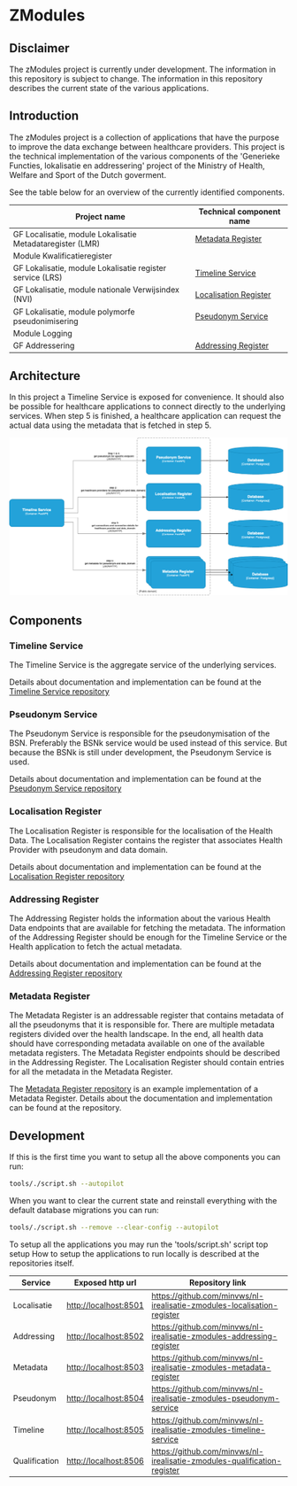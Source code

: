 # ZModules

## Disclaimer

The zModules project is currently under development. The information in this repository is
subject to change. The information in this repository describes the current state of the
various applications.

## Introduction

The zModules project is a collection of applications that have the purpose to improve the
data exchange between healthcare providers. This project is the technical implementation of
the various components of the 'Generieke Functies, lokalisatie en addressering' project of the
Ministry of Health, Welfare and Sport of the Dutch goverment.

See the table below for an overview of the currently identified components.

| Project name                                              | Technical component name                        |
|-----------------------------------------------------------|-------------------------------------------------|
| GF Localisatie, module Lokalisatie Metadataregister (LMR) | [Metadata Register](#metadata-register)         |
| Module Kwalificatieregister                               |                                                 |
| GF Lokalisatie, module Lokalisatie register service (LRS) | [Timeline Service](#timeline-service)           |
| GF Lokalisatie, module nationale Verwijsindex (NVI)       | [Localisation Register](#localisation-register) |
| GF Lokalisatie, module polymorfe pseudonimisering         | [Pseudonym Service](#pseudonym-service)         |
| Module Logging                                            |                                                 |
| GF Addressering                                           | [Addressing Register](#addressing-register)     |

## Architecture

In this project a Timeline Service is exposed for convenience. It should also be possible
for healthcare applications to connect directly to the underlying services.
When step 5 is finished, a healthcare application can request the actual data using the
metadata that is fetched in step 5.

![alt text](assets/system-components.png "system")

## Components

### Timeline Service

The Timeline Service is the aggregate service of the underlying services.

Details about documentation and implementation can be found at the
[Timeline Service repository](https://github.com/minvws/nl-irealisatie-zmodules-timeline-service)

### Pseudonym Service

The Pseudonym Service is responsible for the pseudonymisation of the BSN. Preferably the
BSNk service would be used instead of this service. But because the BSNk is still under
development, the Pseudonym Service is used.

Details about documentation and implementation can be found at the
[Pseudonym Service repository](https://github.com/minvws/nl-irealisatie-zmodules-pseudonym-service)

### Localisation Register

The Localisation Register is responsible for the localisation of the Health Data. The Localisation
Register contains the register that associates Health Provider with pseudonym and data domain.

Details about documentation and implementation can be found at the
[Localisation Register repository](https://github.com/minvws/nl-irealisatie-zmodules-localisation-register)

### Addressing Register

The Addressing Register holds the information about the various Health Data endpoints that are available
for fetching the metadata. The information of the Addressing Register should be enough for the Timeline
Service or the Health application to fetch the actual metadata.

Details about documentation and implementation can be found at the
[Addressing Register repository](https://github.com/minvws/nl-irealisatie-zmodules-addressing-register)

### Metadata Register

The Metadata Register is an addressable register that contains metadata of
all the pseudonyms that it is responsible for. There are multiple metadata registers divided over
the health landscape. In the end, all health data should have corresponding metadata available on one of the available
metadata registers. The Metadata Register endpoints should be described in the Addressing Register.
The Localisation Register should contain entries for all the metadata in the Metadata Register.

The [Metadata Register repository](https://github.com/minvws/nl-irealisatie-zmodules-metadata-register)
is an example implementation of a Metadata Register. Details about the documentation and implementation
can be found at the repository.

## Development

If this is the first time you want to setup all the above components you can run:

```sh
tools/./script.sh --autopilot
```

When you want to clear the current state and reinstall everything with the default database migrations you can run:

```sh
tools/./script.sh --remove --clear-config --autopilot
```

To setup all the applications you may run the 'tools/script.sh' script top setup
How to setup the applications to run locally is described at the repositories itself.

| Service      | Exposed http url        | Repository link                                                           |
|--------------|-------------------------|---------------------------------------------------------------------------|
| Localisatie  | <http://localhost:8501> | <https://github.com/minvws/nl-irealisatie-zmodules-localisation-register> |
| Addressing   | <http://localhost:8502> | <https://github.com/minvws/nl-irealisatie-zmodules-addressing-register>   |
| Metadata     | <http://localhost:8503> | <https://github.com/minvws/nl-irealisatie-zmodules-metadata-register>     |
| Pseudonym    | <http://localhost:8504> | <https://github.com/minvws/nl-irealisatie-zmodules-pseudonym-service>     |
| Timeline     | <http://localhost:8505> | <https://github.com/minvws/nl-irealisatie-zmodules-timeline-service>      |
| Qualification | <http://localhost:8506> | <https://github.com/minvws/nl-irealisatie-zmodules-qualification-register> |
